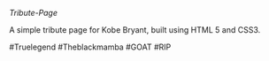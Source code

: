 *Tribute-Page*

A simple tribute page for Kobe Bryant, built using HTML 5 and CSS3.

#Truelegend #Theblackmamba #GOAT #RIP

